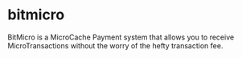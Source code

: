 # bitmicro
BitMicro is a MicroCache Payment system that allows you to receive MicroTransactions without the worry of the hefty transaction fee.
